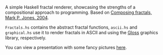 A simple Haskell fractal renderer, showcasing the strengths of a compositional approach to programming. Based on [Composing fractals, Mark P. Jones. 2004](http://web.cecs.pdx.edu/~mpj/pubs/composing-fractals.pdf).

`Fractals.hs` contains the abstract fractal functions, `ascii.hs` and `graphical.hs` use it to render fractals in ASCII and using the [Gloss](http://hackage.haskell.org/package/gloss) graphics library, respectively.

You can view a presentation with some fancy pictures [here](https://docs.google.com/presentation/d/1h88WKBrgarV_3jn6a_mXZnUJSDK5Qg7RCgy8Pqq7Gw8/edit?usp=sharing).

